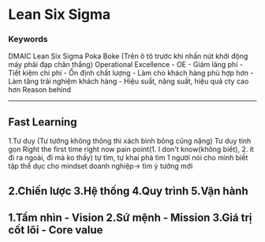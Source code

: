 # Lean Six Sigma

### Keywords

DMAIC
Lean Six Sigma
	Poka Boke (Trên ô tô trước khi nhấn nút khởi động máy phải đạp chân thắng)
Operational Excellence - OE
	- Giảm lãng phí
	- Tiết kiệm chi phí
	- Ổn định chất lượng
	- Làm cho khách hàng phù hợp hơn
	- Làm tăng trải nghiệm khách hàng
	- Hiệu suất, năng suất, hiệu quả cty cao hơn
Reason behind

-----------------------------
Fast Learning
-----------------------------
1.Tư duy (Tư tưởng không thông thì xách bình bông cũng nặng)
	Tư duy tinh gọn
	Right the first time
		right now
	pain point(1. I don't know(không biết), 2. ít đi ra ngoài, đi mà ko thấy)
		tự tìm, tự khai phá
		tìm 1 người nói cho mình biết
	tập thể dục cho mindset doanh nghiệp-> tìm ý tưởng mới
	
2.Chiến lược
3.Hệ thống
4.Quy trình
5.Vận hành
-----------------------------
1.Tầm nhìn - Vision 
2.Sứ mệnh - Mission
3.Giá trị cốt lõi - Core value
----------------------------